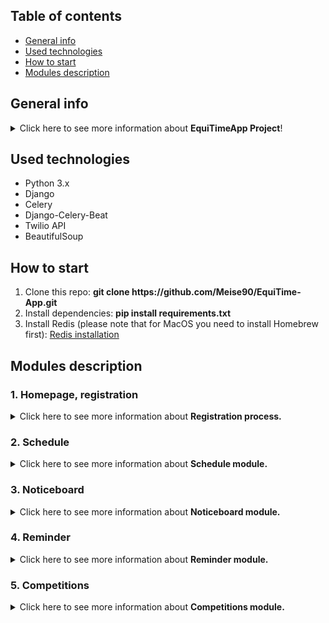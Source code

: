 ## Table of contents

* [General info](#general)
* [Used technologies](#used-technologies)
* [How to start](#how-to-start)
* [Modules description](#modules-description)

## General info
<details>
<summary>Click here to see more information about <b>EquiTimeApp Project</b>!</summary>
<br>
The application was created in Django and is used to manage an equestrian 
center. It is divided into several minor applications that are designed to 
improve the daily operations of the center and its users. Each application will be 
described below.
<hr>
<strong>The whole project is under constant development</strong>
</details>


## Used technologies

<ul>
<li>Python 3.x</li>
<li>Django</li>
<li>Celery</li>
<li>Django-Celery-Beat</li>
<li>Twilio API</li>
<li>BeautifulSoup</li>
</ul>

## How to start

<ol>
<li>Clone this repo: <b>git clone https://github.com/Meise90/EquiTime-App.git</b></li>
<li>Install dependencies: <b>pip install requirements.txt</b></li>
<li>Install Redis (please note that for MacOS you need to install Homebrew first): <a href="https://redis.io/docs/getting-started/installation/" target="_blank">Redis installation</a></li>
</ol>


## Modules description
### 1. Homepage, registration

<details>
<summary>Click here to see more information about <b>Registration process.</b></summary>
<br>
A new user must sign up to see contents of other tabs and be able to use the features.
After filling out the forms (validation of each data, unique username and email address) the user gets two 
emails: a welcome email and email with one-time generated token to confirm his identity, 
email address and finish the registration process. After that user gets logged in automatically and can start using the app. 
In the database he gets marked as an active user. If the user does not activate his account within 24 hours by clicking the link he will 
be deleted from the database - Celery and Celery-beat are responsible for this task. Beat is checking the database 
every single hour.
</details>


### 2. Schedule
<details>
<summary>Click here to see more information about <b>Schedule module.</b></summary>
<br>
This tab is visible for all registered and active users. The functionality of this app is
to help organize the occupancy of the indoor arena in the center. The schedule should be
used to enter planned activities with the horse (e.g. jumping, flat work, dressage training etc.).
Indoor arena capacity is limited, it helps to plan the trainings so that there won't be 
20 horses inside at the same hour. The schedule is being cleared every week at 2 AM on Mondays - 
Celery and Celery-beat are responsible for this task as well. 
The schedule can be cleared anytime by the Admin.
</details>

### 3. Noticeboard
<details>
<summary>Click here to see more information about <b>Noticeboard module.</b></summary>
<br>
This tab is visible for all registered and active users. 
The noticeboard helps to communicate important information to all users of 
the stable. 
Each user can pin a note, which is visible to all other active users. 
A note can only be edited or deleted by the user who is the author of 
the note. 
Only the administrator can delete all notes. 
Each note is signed with the author's nickname and the date and time of 
creation.
</details>


### 4. Reminder
<details>
<summary>Click here to see more information about <b>Reminder module.</b></summary>
<br>
This tab is visible for all registered and active users. 
The app allows a logged-in user to add an activity, set its date and time and then set a reminder for a given day and 
time. The reminder is sent to the email address provided by the user during registration. 
The user can also tick a checkbox so that the reminder is also sent to their phone by text message. 
Each logged-in user can only see their own events and cannot access other users' events. 
This module uses the Twilio API (for text message sending) and of course Celery and Celery-Beat.
</details>

### 5. Competitions
<details>
<summary>Click here to see more information about <b>Competitions module.</b></summary>
<br>
This tab is visible for all registered and active users. 
This tab shows a list of the current 100 upcoming equestrian events in Poland and links to them. The tool used here is BeautifulSoup, 
web scraping based on the website www.zawodykonne.com - tab 'Current'.
</details>





